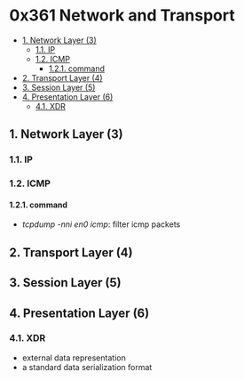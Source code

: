 # 0x361 Network and Transport

- [1. Network Layer (3)](#1-network-layer-3)
    - [1.1. IP](#11-ip)
    - [1.2. ICMP](#12-icmp)
        - [1.2.1. command](#121-command)
- [2. Transport Layer (4)](#2-transport-layer-4)
- [3. Session Layer (5)](#3-session-layer-5)
- [4. Presentation Layer (6)](#4-presentation-layer-6)
    - [4.1. XDR](#41-xdr)

## 1. Network Layer (3)

### 1.1. IP

### 1.2. ICMP

#### 1.2.1. command

*   _tcpdump -nni en0 icmp_: filter icmp packets

## 2. Transport Layer (4)

## 3. Session Layer (5)

## 4. Presentation Layer (6)

### 4.1. XDR

*   external data representation
*   a standard data serialization format